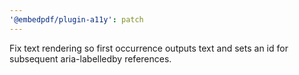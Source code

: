 ```yaml
---
'@embedpdf/plugin-a11y': patch
---
```


Fix text rendering so first occurrence outputs text and sets an id for subsequent aria-labelledby references.

